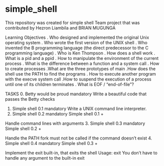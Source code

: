 # simple_shell
 This repository was created for simple shell Team project that was contributed by Hezron Liambila and BRIAN MUGUNGA 
 
 Learning Objectives
 . Who designed and implemented the original Unix operating system
 . Who wrote the first version of the UNIX shell
 . Who invented the B programming language (the direct predecessor   to the C programming language)
 . Who is Ken Thompson
 . How does a shell work
 . What is a pid and a ppid
 . How to manipulate the environment of the current process
 . What is the difference between a function and a system call
 . How to create processes
 .What are the three prototypes of main
 .How does the shell use the PATH to find the programs
 . How to execute another program with the execve system call
 .How to suspend the execution of a process until one of its children terminates
 . What is EOF / “end-of-file”?
   
   TASKS
  0. Betty would be proud
mandatory
Write a beautiful code that passes the Betty checks

  1. Simple shell 0.1
mandatory
Write a UNIX command line interpreter.
  2. Simple shell 0.2
mandatory
Simple shell 0.1 +

Handle command lines with arguments
  3. Simple shell 0.3
mandatory
Simple shell 0.2 +

Handle the PATH
fork must not be called if the command doesn’t exist
  4. Simple shell 0.4
mandatory
Simple shell 0.3 +

Implement the exit built-in, that exits the shell
Usage: exit
You don’t have to handle any argument to the built-in exit


